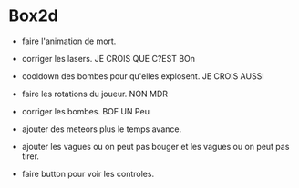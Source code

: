 # Box2d

* faire l'animation de mort.

* corriger les lasers. JE CROIS QUE C?EST BOn
* cooldown des bombes pour qu'elles explosent. JE CROIS AUSSI
* faire les rotations du joueur. NON MDR

* corriger les bombes. BOF UN Peu
* ajouter des meteors plus le temps avance.
* ajouter les vagues ou on peut pas bouger et les vagues ou on peut pas tirer.
* faire button pour voir les controles.